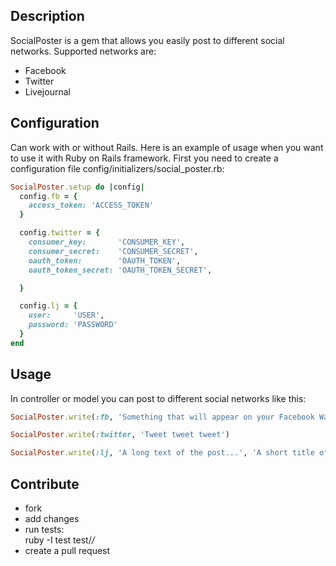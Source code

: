 Description
-----------
SocialPoster is a gem that allows you easily post to different social networks. Supported networks are:
* Facebook
* Twitter
* Livejournal


Configuration
-------------

Can work with or without Rails. Here is an example of usage when you want to use it with Ruby on Rails framework.
First you need to create a configuration file config/initializers/social_poster.rb:

```ruby
SocialPoster.setup do |config|
  config.fb = {
    access_token: 'ACCESS_TOKEN'
  }

  config.twitter = {
    consumer_key:       'CONSUMER_KEY',
    consumer_secret:    'CONSUMER_SECRET',
    oauth_token:        'OAUTH_TOKEN',
    oauth_token_secret: 'OAUTH_TOKEN_SECRET',

  }

  config.lj = {
    user:     'USER',
    password: 'PASSWORD'
  }
end

```


Usage
-----

In controller or model you can post to different social networks like this:

```ruby
SocialPoster.write(:fb, 'Something that will appear on your Facebook Wall...')

SocialPoster.write(:twitter, 'Tweet tweet tweet')

SocialPoster.write(:lj, 'A long text of the post...', 'A short title of it')
```


Contribute
----------

* fork
* add changes
* run tests:  
    ruby -I test test/*/*
* create a pull request

